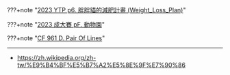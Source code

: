???+note "[2023 YTP p6. 胖胖貓的減肥計畫 (Weight_Loss_Plan)](https://yozen0405.github.io/wiki/basic/brute_force/images/YTP2023FinalContest_S2_TW.pdf)"
	
???+note "[2023 成大賽 pF. 動物園](https://codeforces.com/gym/437848/problem/F)"
	
???+note "[CF 961 D. Pair Of Lines](https://codeforces.com/problemset/problem/961/D)"
	
---

- <https://zh.wikipedia.org/zh-tw/%E9%B4%BF%E5%B7%A2%E5%8E%9F%E7%90%86>